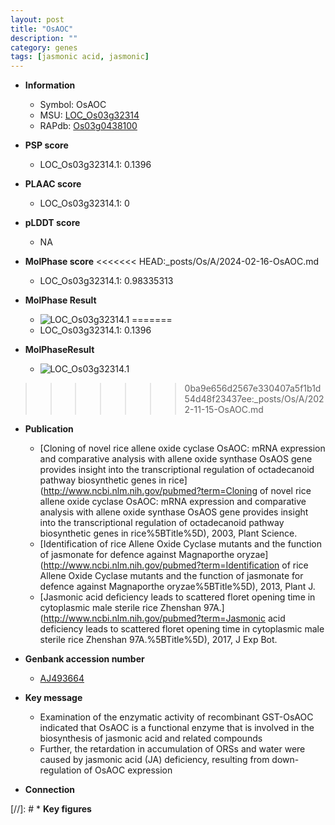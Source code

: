 ```yaml
---
layout: post
title: "OsAOC"
description: ""
category: genes
tags: [jasmonic acid, jasmonic]
---
```


* **Information**  
    + Symbol: OsAOC  
    + MSU: [LOC_Os03g32314](http://rice.plantbiology.msu.edu/cgi-bin/ORF_infopage.cgi?orf=LOC_Os03g32314)  
    + RAPdb: [Os03g0438100](http://rapdb.dna.affrc.go.jp/viewer/gbrowse_details/irgsp1?name=Os03g0438100)  

* **PSP score**  
    + LOC_Os03g32314.1: 0.1396 

* **PLAAC score**  
    + LOC_Os03g32314.1: 0 

* **pLDDT score**
    + NA


* **MolPhase score**
<<<<<<< HEAD:_posts/Os/A/2024-02-16-OsAOC.md
    + LOC_Os03g32314.1: 0.98335313

* **MolPhase Result**
    + ![LOC_Os03g32314.1](https://304243504.github.io/Pictures/LOC_Os03g/LOC_Os03g32314.1.png)
=======
    + LOC_Os03g32314.1: 0.1396

* **MolPhaseResult**
    + ![LOC_Os03g32314.1](https://ricepsp.github.io/pictures/LOC_Os03g/LOC_Os03g32314.1.png)
>>>>>>> 0ba9e656d2567e330407a5f1b1d54d48f23437ee:_posts/Os/A/2022-11-15-OsAOC.md

* **Publication**  
    + [Cloning of novel rice allene oxide cyclase OsAOC: mRNA expression and comparative analysis with allene oxide synthase OsAOS gene provides insight into the transcriptional regulation of octadecanoid pathway biosynthetic genes in rice](http://www.ncbi.nlm.nih.gov/pubmed?term=Cloning of novel rice allene oxide cyclase OsAOC: mRNA expression and comparative analysis with allene oxide synthase OsAOS gene provides insight into the transcriptional regulation of octadecanoid pathway biosynthetic genes in rice%5BTitle%5D), 2003, Plant Science.
    + [Identification of rice Allene Oxide Cyclase mutants and the function of jasmonate for defence against Magnaporthe oryzae](http://www.ncbi.nlm.nih.gov/pubmed?term=Identification of rice Allene Oxide Cyclase mutants and the function of jasmonate for defence against Magnaporthe oryzae%5BTitle%5D), 2013, Plant J.
    + [Jasmonic acid deficiency leads to scattered floret opening time in cytoplasmic male sterile rice Zhenshan 97A.](http://www.ncbi.nlm.nih.gov/pubmed?term=Jasmonic acid deficiency leads to scattered floret opening time in cytoplasmic male sterile rice Zhenshan 97A.%5BTitle%5D), 2017, J Exp Bot.

* **Genbank accession number**  
    + [AJ493664](http://www.ncbi.nlm.nih.gov/nuccore/AJ493664)

* **Key message**  
    + Examination of the enzymatic activity of recombinant GST-OsAOC indicated that OsAOC is a functional enzyme that is involved in the biosynthesis of jasmonic acid and related compounds
    + Further, the retardation in accumulation of ORSs and water were caused by jasmonic acid (JA) deficiency, resulting from down-regulation of OsAOC expression

* **Connection**  

[//]: # * **Key figures**  


